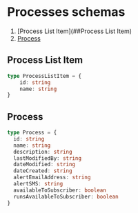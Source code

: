 # Processes schemas

1. [Process List Item](##Process List Item)
2. [Process](##Process)

## Process List Item

```typescript
type ProcessListItem = {
    id: string
    name: string
}
```

## Process

```typescript
type Process = {
  id: string
  name: string
  description: string
  lastModifiedBy: string
  dateModified: string
  dateCreated: string
  alertEmailAddress: string
  alertSMS: string
  availableToSubscriber: boolean
  runsAvailableToSubscriber: boolean
}
```